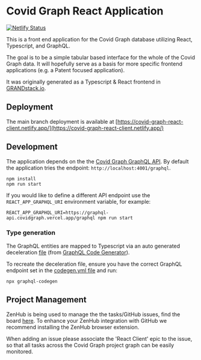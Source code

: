 # Covid Graph React Application

[![Netlify Status](https://api.netlify.com/api/v1/badges/64070b41-e60e-4070-9101-c080bed66740/deploy-status)](https://app.netlify.com/sites/covid-graph-react-client/deploys)

This is a front end application for the Covid Graph database utilizing React, Typescript, and GraphQL.

The goal is to be a simple tabular based interface for the whole of the Covid Graph data. It will 
hopefully serve as a basis for more specific frontend applications (e.g. a Patent focused application).

It was originally generated as a Typescript & React frontend in [GRANDstack.io](https://grandstack.io/).

## Deployment

The main branch deployment is available at [https://covid-graph-react-client.netlify.app/](https://covid-graph-react-client.netlify.app/)

## Development

The application depends on the the [Covid Graph GraphQL API](https://github.com/covidgraph/graphql-api). 
By default the application tries the endpoint: `http://localhost:4001/graphql`.

```shell
npm install
npm run start
```

If you would like to define a different API endpoint use the `REACT_APP_GRAPHQL_URI` environment variable, 
for example:

```shell
REACT_APP_GRAPHQL_URI=https://graphql-api.covidgraph.vercel.app/graphql npm run start
```

### Type generation

The GraphQL entities are mapped to Typescript via an auto generated deceleration 
[file](/src/generated/graphql.tsx) (from [GraphQL Code Generator](https://graphql-code-generator.com/)).

To recreate the deceleration file, ensure you have the correct GraphQL endpoint set in the 
[codegen.yml file](codegen.yml) and run:

```shell 
npx graphql-codegen
```

## Project Management

ZenHub is being used to manage the the tasks/GitHub issues, find the board [here](https://app.zenhub.com/workspaces/react-client-board-5fd22febbafb32001d17fe08/board). To enhance your ZenHub integration with GitHub we recommend installing the ZenHub browser extension.

When adding an issue please associate the 'React Client' epic to the issue, so that all tasks across the Covid Graph project graph can be easily monitored.
